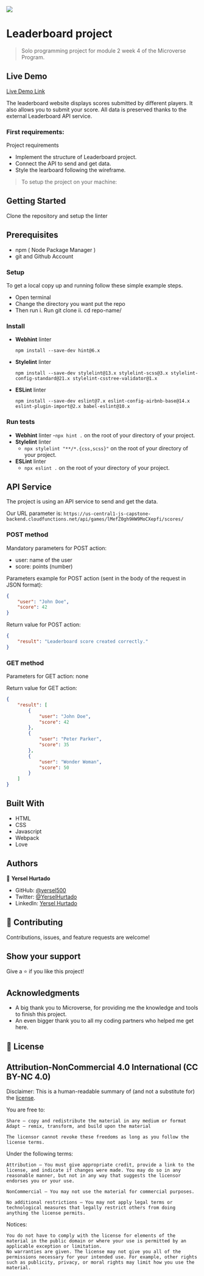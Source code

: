 ![](https://img.shields.io/badge/Microverse-blueviolet)

# Leaderboard project

> Solo programming project for module 2 week 4 of the Microverse Program.

## Live Demo

[Live Demo Link](https://yersel500.github.io/leaderboard-project/dist)

<!-- ![Desktop Version](https://image.prntscr.com/image/-Q5uLtyzSy-NR1zYpAy2nA.png)
![Mobile Version](https://image.prntscr.com/image/6LxVt0m8TzeeZgwKlktsyg.png) -->

The leaderboard website displays scores submitted by different players. It also allows you to submit your score. All data is preserved thanks to the external Leaderboard API service.

### First requirements:

Project requirements

- Implement the structure of Leaderboard project.
- Connect the API to send and get data.
- Style the learboard following the wireframe.


> To setup the project on your machine:

## Getting Started

Clone the repository and setup the linter

## Prerequisites

- npm ( Node Package Manager )
- git and Github Account

### Setup

To get a local copy up and running follow these simple example steps.

- Open terminal
- Change the directory you want put the repo
- Then run
  i. Run git clone
  ii. cd repo-name/

### Install

- **Webhint** linter

  `npm install --save-dev hint@6.x`

- **Stylelint** linter

  `npm install --save-dev stylelint@13.x stylelint-scss@3.x stylelint-config-standard@21.x stylelint-csstree-validator@1.x`

- **ESLint** linter

  `npm install --save-dev eslint@7.x eslint-config-airbnb-base@14.x eslint-plugin-import@2.x babel-eslint@10.x`

### Run tests

- **Webhint** linter -`npx hint .` on the root of your directory of your project.
- **Stylelint** linter
  - `npx stylelint "**/*.{css,scss}"` on the root of your directory of your project.
- **ESLint** linter
  - `npx eslint .` on the root of your directory of your project.

## API Service
The project is using an API service to send and get the data.

Our URL parameter is: `https://us-central1-js-capstone-backend.cloudfunctions.net/api/games/lMefZ0gh9HW9MoCXepfi/scores/`

### POST method

Mandatory parameters for POST action:

- user: name of the user
- score: points (number)

Parameters example for POST action (sent in the body of the request in JSON format):

```json
{ 
	"user": "John Doe",
	"score": 42
}
```

Return value for POST action:

```json
{
	"result": "Leaderboard score created correctly."
}
```

### GET method

Parameters for GET action: none

Return value for GET action:

```json
{
    "result": [
        {
            "user": "John Doe",
            "score": 42
        },
        {
            "user": "Peter Parker",
            "score": 35
        },
        {
            "user": "Wonder Woman",
            "score": 50
        }
    ]
}
```

## Built With

- HTML
- CSS
- Javascript
- Webpack
- Love

## Authors

👤 **Yersel Hurtado**

- GitHub: [@yersel500](https://github.com/yersel500/)
- Twitter: [@YerselHurtado](https://twitter.com/YerselHurtado)
- LinkedIn: [Yersel Hurtado](https://www.linkedin.com/in/yersel-hurtado/)

## 🤝 Contributing

Contributions, issues, and feature requests are welcome!

## Show your support

Give a ⭐️ if you like this project!

## Acknowledgments

- A big thank you to Microverse, for providing me the knowledge and tools to finish this project.
- An even bigger thank you to all my coding partners who helped me get here.

## 📝 License

## Attribution-NonCommercial 4.0 International (CC BY-NC 4.0)

Disclaimer: This is a human-readable summary of (and not a substitute for) the [license](https://creativecommons.org/licenses/by-nc/4.0/legalcode).

You are free to:

    Share — copy and redistribute the material in any medium or format
    Adapt — remix, transform, and build upon the material

    The licensor cannot revoke these freedoms as long as you follow the license terms.

Under the following terms:

    Attribution — You must give appropriate credit, provide a link to the license, and indicate if changes were made. You may do so in any reasonable manner, but not in any way that suggests the licensor endorses you or your use.

    NonCommercial — You may not use the material for commercial purposes.

    No additional restrictions — You may not apply legal terms or technological measures that legally restrict others from doing anything the license permits.

Notices:

    You do not have to comply with the license for elements of the material in the public domain or where your use is permitted by an applicable exception or limitation.
    No warranties are given. The license may not give you all of the permissions necessary for your intended use. For example, other rights such as publicity, privacy, or moral rights may limit how you use the material.